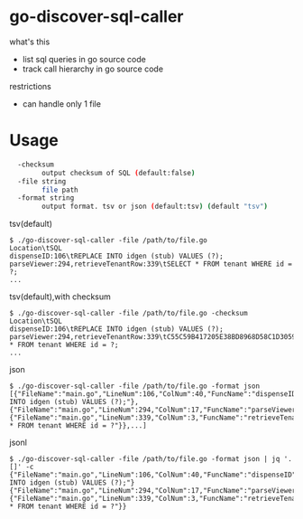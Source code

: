 # go-discover-sql-caller

what's this

- list sql queries in go source code
- track call hierarchy in go source code

restrictions

- can handle only 1 file

# Usage

```sh
  -checksum
        output checksum of SQL (default:false)
  -file string
        file path
  -format string
        output format. tsv or json (default:tsv) (default "tsv")
```

tsv(default)

```
$ ./go-discover-sql-caller -file /path/to/file.go
Location\tSQL
dispenseID:106\tREPLACE INTO idgen (stub) VALUES (?);
parseViewer:294,retrieveTenantRow:339\tSELECT * FROM tenant WHERE id = ?;
...
```

tsv(default),with checksum

```
$ ./go-discover-sql-caller -file /path/to/file.go -checksum
Location\tSQL
dispenseID:106\tREPLACE INTO idgen (stub) VALUES (?);
parseViewer:294,retrieveTenantRow:339\tC55C59B417205E38BD8968D58C1D3059\tSELECT * FROM tenant WHERE id = ?;
...
```

json

```
$ ./go-discover-sql-caller -file /path/to/file.go -format json
[{"FileName":"main.go","LineNum":106,"ColNum":40,"FuncName":"dispenseID","SQL":"REPLACE INTO idgen (stub) VALUES (?);"},{"FileName":"main.go","LineNum":294,"ColNum":17,"FuncName":"parseViewer","Caller":{"FileName":"main.go","LineNum":339,"ColNum":3,"FuncName":"retrieveTenantRow","SQL":"SELECT * FROM tenant WHERE id = ?"}},...]
```

jsonl

```
$ ./go-discover-sql-caller -file /path/to/file.go -format json | jq '.[]' -c 
{"FileName":"main.go","LineNum":106,"ColNum":40,"FuncName":"dispenseID","SQL":"REPLACE INTO idgen (stub) VALUES (?);"}
{"FileName":"main.go","LineNum":294,"ColNum":17,"FuncName":"parseViewer","Caller":{"FileName":"main.go","LineNum":339,"ColNum":3,"FuncName":"retrieveTenantRow","SQL":"SELECT * FROM tenant WHERE id = ?"}}
```
